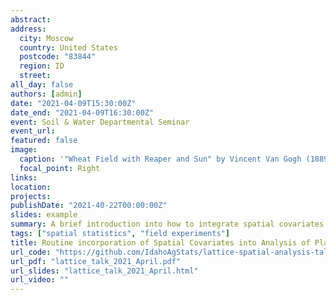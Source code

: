 ```yaml
---
abstract: 
address:
  city: Moscow
  country: United States
  postcode: "83844"
  region: ID
  street: 
all_day: false
authors: [admin]
date: "2021-04-09T15:30:00Z"
date_end: "2021-04-09T16:30:00Z"
event: Soil & Water Departmental Seminar
event_url: 
featured: false
image:
  caption: '"Wheat Field with Reaper and Sun" by Vincent Van Gogh (1889)'
  focal_point: Right
links:
location: 
projects:
publishDate: "2021-40-22T00:00:00Z"
slides: example
summary: A brief introduction into how to integrate spatial covariates into ANOVA-based analysis of field trials laid out in a lattice pattern.
tags: ["spatial statistics", "field experiments"]
title: Routine incorporation of Spatial Covariates into Analysis of Planned Field Experiments
url_code: "https://github.com/IdahoAgStats/lattice-spatial-analysis-talk"
url_pdf: "lattice_talk_2021_April.pdf"
url_slides: "lattice_talk_2021_April.html"
url_video: ""
---
```




